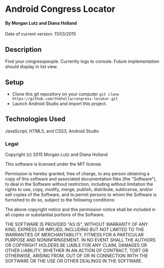# Android Congress Locator

#### By Morgan Lutz and Diana Holland
Date of current version: 11/03/2015

## Description

Find your congresspeople. Currently logs to console. Future implementation should display in list view.

## Setup

* Clone this git repository on your computer ```git clone  https://github.com/theholla/congress-locator.git```
* Launch Android Studio and import this project.

## Technologies Used

JavaScript, HTML5, and CSS3, Android Studio

### Legal

Copyright (c) 2015 Morgan Lutz and Diana Holland

This software is licensed under the MIT license.

Permission is hereby granted, free of charge, to any person obtaining a copy
of this software and associated documentation files (the "Software"), to deal
in the Software without restriction, including without limitation the rights
to use, copy, modify, merge, publish, distribute, sublicense, and/or sell
copies of the Software, and to permit persons to whom the Software is
furnished to do so, subject to the following conditions:

The above copyright notice and this permission notice shall be included in
all copies or substantial portions of the Software.

THE SOFTWARE IS PROVIDED "AS IS", WITHOUT WARRANTY OF ANY KIND, EXPRESS OR
IMPLIED, INCLUDING BUT NOT LIMITED TO THE WARRANTIES OF MERCHANTABILITY,
FITNESS FOR A PARTICULAR PURPOSE AND NONINFRINGEMENT. IN NO EVENT SHALL THE
AUTHORS OR COPYRIGHT HOLDERS BE LIABLE FOR ANY CLAIM, DAMAGES OR OTHER
LIABILITY, WHETHER IN AN ACTION OF CONTRACT, TORT OR OTHERWISE, ARISING FROM,
OUT OF OR IN CONNECTION WITH THE SOFTWARE OR THE USE OR OTHER DEALINGS IN
THE SOFTWARE.
